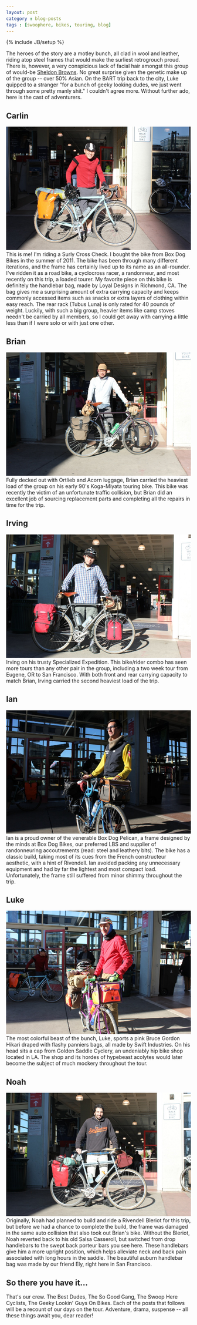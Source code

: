 ```yaml
---
layout: post
category : blog-posts
tags : [swoophere, bikes, touring, blog]
---
```

{% include JB/setup %}

The heroes of the story are a motley bunch, all clad in wool and leather, riding atop
steel frames that would make the surliest retrogrouch proud. There is, however, a
very conspicious lack of facial hair amongst this group of would-be 
[Sheldon Browns](http://sheldonbrown.com/eagle.html).
No great surprise given the genetic make up of the group -- over 50% Asian. On the
BART trip back to the city, Luke quipped to a stranger "for a bunch of geeky looking dudes, we
just went through some pretty manly shit." I couldn't agree more. Without further ado,
here is the cast of adventurers.

## Carlin

![Carlin](/images/swoopheretour2013/mug_shots/carlin.jpg)
This is me! I'm riding a Surly Cross Check. I bought the bike from Box Dog Bikes in
the summer of 2011. The bike has been through many different iterations, and the frame
has certainly lived up to its name as an all-rounder. I've ridden it as a
road bike, a cyclocross racer, a randonneur, and most recently on this trip, a loaded
tourer. My favorite piece on this bike is definitely the handlebar bag, made by Loyal Designs
in Richmond, CA. The bag gives me a surprising amount of extra carrying capacity and
keeps commonly accessed items such as snacks or extra layers of clothing within easy
reach. The rear rack (Tubus Luna) is only rated for 40 pounds of weight. Luckily, with
such a big group, heavier items like camp stoves needn't be carried by all members, so
I could get away with carrying a little less than if I were solo or with just one other.

## Brian
![Brian](/images/swoopheretour2013/mug_shots/brian.jpg)
Fully decked out with Ortlieb and Acorn luggage, Brian carried the heaviest load of the 
group on his early 90's Koga-Miyata touring bike. This bike was recently the victim of an
unfortunate traffic collision, but Brian did an excellent job of sourcing replacement
parts and completing all the repairs in time for the trip.

## Irving
![Irving](/images/swoopheretour2013/mug_shots/irving.jpg)
Irving on his trusty Specialized Expedition. This bike/rider combo has seen more tours
than any other pair in the group, including a two week tour from Eugene, OR to San
Francisco. With both front and rear carrying capacity to match Brian, Irving carried 
the second heaviest load of the trip.

## Ian
![Ian](/images/swoopheretour2013/mug_shots/ian.jpg)
Ian is a proud owner of the venerable Box Dog Pelican, a frame designed by the minds
at Box Dog Bikes, our preferred LBS and supplier of randonneuring accoutrements (read: 
steel and leathery bits). The bike has a classic build, taking most of its cues from
the French constructeur aesthetic, with a hint of Rivendell. Ian avoided packing any
unnecessary equipment and had by far the lightest and most compact load. Unfortunately,
the frame still suffered from minor shimmy throughout the trip.

## Luke
![Luke](/images/swoopheretour2013/mug_shots/luke.jpg)
The most colorful beast of the bunch, Luke, sports a pink Bruce Gordon Hikari draped
with flashy panniers bags, all made by Swift Industries. On his head
sits a cap from Golden Saddle Cyclery, an undeniably hip bike shop located in LA. The
shop and its hordes of hypebeast acolytes would later become the subject of much 
mockery throughout the tour.

## Noah
![Noah](/images/swoopheretour2013/mug_shots/noah.jpg)
Originally, Noah had planned to build and ride a Rivendell Bleriot for this trip, but
before we had a chance to complete the build, the frame was damaged in the same auto
collision that also took out Brian's bike. Without the Bleriot, Noah reverted back to
his old Salsa Casseroll, but switched from drop handlebars to the swept back porteur
bars you see here. These handlebars give him a more upright position, which helps
alleviate neck and back pain associated with long hours in the saddle. The beautiful
auburn handlebar bag was made by our friend Ely, right here in San Francisco.

## So there you have it...
That's our crew. The Best Dudes, The So Good Gang, The Swoop Here Cyclists, The Geeky
Lookin' Guys On Bikes. Each of the posts that follows will be a recount of our days
on the tour. Adventure, drama, suspense -- all these things await you, dear reader!

